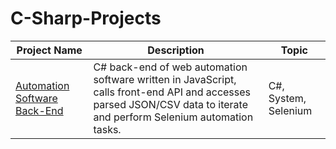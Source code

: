 # C-Sharp-Projects
Project Name  | Description   |  Topic
------------- | ------------- | ------------------
[Automation Software Back-End](https://github.com/Josh9182/C-Sharp-Projects/tree/main/Automation%20Software%20Back-end)| C# back-end of web automation software written in JavaScript, calls front-end API and accesses parsed JSON/CSV data to iterate and perform Selenium automation tasks. | C#, System, Selenium |
